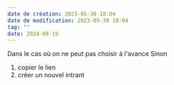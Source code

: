```yaml
---
date de création: 2023-05-30 18:04
date de modification: 2023-05-30 18:04
tag: ""
date: 2024-08-19
---
```

Dans le cas où on ne peut pas choisir à l'avance
Sinon
1. copier le lien
2. créer un nouvel intrant